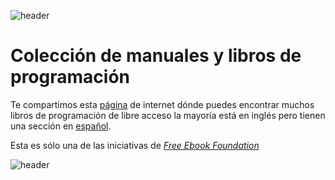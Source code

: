 
![header](/Tutoriales-IFC/assets/header.png)





# Colección de manuales y libros de programación

Te compartimos esta [página](https://ebookfoundation.github.io/free-programming-books-search/) de internet dónde puedes encontrar muchos libros de programación de libre acceso la mayoría está en inglés pero tienen una sección en [español](https://ebookfoundation.github.io/free-programming-books-search/?&sect=books&file=free-programming-books-es.md).

Esta es sólo una de las iniciativas de [_Free Ebook Foundation_](https://ebookfoundation.org/) 





![header](/Tutoriales-IFC/assets/header.png)

